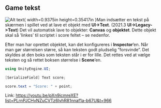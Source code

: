 ## Game tekst

![Alt text](media/image18.png){ width=0.9375in height=0.35417in }Man indsætter en tekst på
skærmen i spillet ved at lave et objekt med **UI-\>Text**. (2021.3
**UI-\>Legacy-\>Text**) Det vil automatisk lave to objekter: **Canvas**
og **objektet**. Dette objekt skal så ’linkes’ til scriptet i score
feltet – se nedenfor.

Efter man har oprettet objektet, kan det konfigureres i
**Inspector**’en. Når man gør størrelsen større, så kan teksten godt
pludselig ”forsvinde”. Det skyldes at den boks som teksten står i er for
lille. Det rettes ved at vælge teksten og så rettet boksen størrelse i
**Scene**’en.

```csharp
using UnityEngine.UI;

[SerializeField] Text score;

score.text = "Score: " + point;
```

Link:
<https://youtu.be/pXn9icmreXE?list=PLrnPJCHvNZuCVTz6lvhR81nnaf1a-b67U&t=966>
